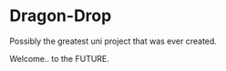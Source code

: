 Dragon-Drop
===========

Possibly the greatest uni project that was ever created. 

Welcome.. to the FUTURE.
